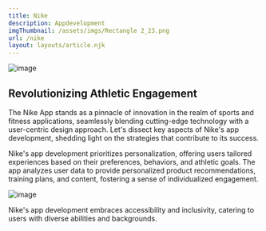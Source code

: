 ```yaml
---
title: Nike
description: Appdevelopment
imgThumbnail: /assets/imgs/Rectangle 2_23.png
url: /nike
layout: layouts/article.njk
---
```


![image](/assets/imgs/temp.png)

## Revolutionizing Athletic Engagement

The Nike App stands as a pinnacle of innovation in the realm of sports and fitness applications, seamlessly blending cutting-edge technology with a user-centric design approach. Let's dissect key aspects of Nike's app development, shedding light on the strategies that contribute to its success.

Nike's app development prioritizes personalization, offering users tailored experiences based on their preferences, behaviors, and athletic goals. The app analyzes user data to provide personalized product recommendations, training plans, and content, fostering a sense of individualized engagement.

![image](/assets/imgs/temp.png)

Nike's app development embraces accessibility and inclusivity, catering to users with diverse abilities and backgrounds.
